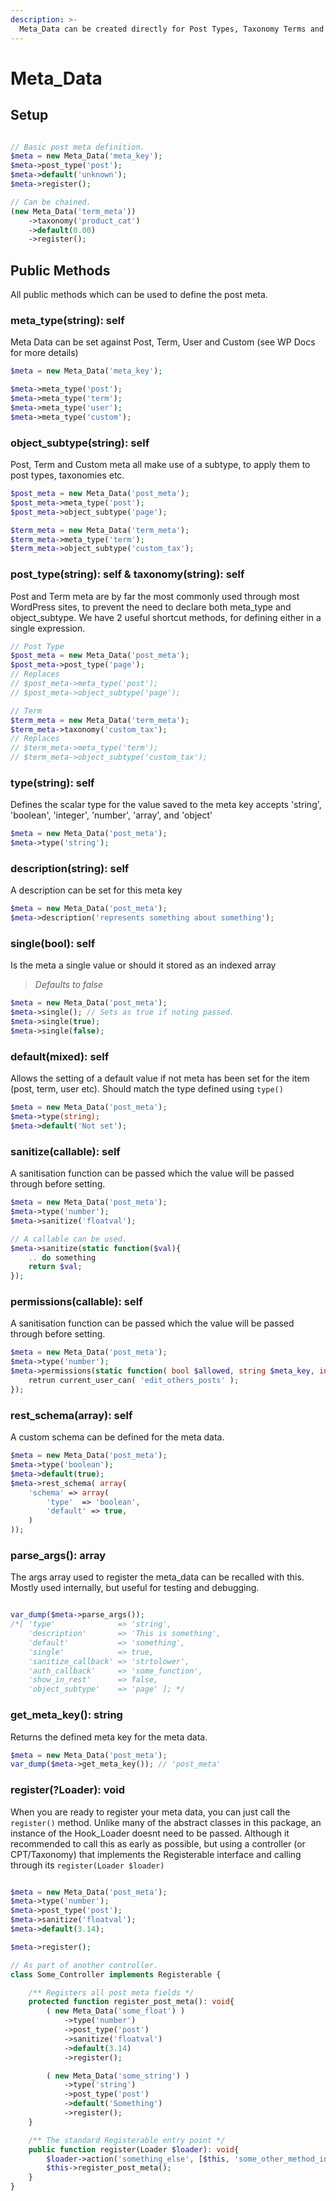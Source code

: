 ```yaml
---
description: >-
  Meta_Data can be created directly for Post Types, Taxonomy Terms and Users, but also for custom object types. Easiy created as part of the registration process with a fluent api.
---
```


# Meta_Data

## Setup


```php

// Basic post meta definition.
$meta = new Meta_Data('meta_key');
$meta->post_type('post');
$meta->default('unknown');
$meta->register();

// Can be chained.
(new Meta_Data('term_meta'))
    ->taxonomy('product_cat')
    ->default(0.00)
    ->register();

```

## Public Methods

All public methods which can be used to define the post meta.

### meta_type(string): self

Meta Data can be set against Post, Term, User and Custom (see WP Docs for more details)

```php
$meta = new Meta_Data('meta_key');

$meta->meta_type('post');
$meta->meta_type('term');
$meta->meta_type('user');
$meta->meta_type('custom');

```

### object_subtype(string): self

Post, Term and Custom meta all make use of a subtype, to apply them to post types, taxonomies etc.

```php
$post_meta = new Meta_Data('post_meta');
$post_meta->meta_type('post');
$post_meta->object_subtype('page');

$term_meta = new Meta_Data('term_meta');
$term_meta->meta_type('term');
$term_meta->object_subtype('custom_tax');

```

### post_type(string): self & taxonomy(string): self

Post and Term meta are by far the most commonly used through most WordPress sites, to prevent the need to declare both meta_type and object_subtype. We have 2 useful shortcut methods, for defining either in a single expression.

```php
// Post Type
$post_meta = new Meta_Data('post_meta');
$post_meta->post_type('page');
// Replaces
// $post_meta->meta_type('post');
// $post_meta->object_subtype('page');

// Term
$term_meta = new Meta_Data('term_meta');
$term_meta->taxonomy('custom_tax');
// Replaces
// $term_meta->meta_type('term');
// $term_meta->object_subtype('custom_tax');
```

### type(string): self

Defines the scalar type for the value saved to the meta key
accepts 'string', 'boolean', 'integer', 'number', 'array', and 'object'

```php
$meta = new Meta_Data('post_meta');
$meta->type('string');
```

### description(string): self

A description can be set for this meta key

```php
$meta = new Meta_Data('post_meta');
$meta->description('represents something about something');
```

### single(bool): self

Is the meta a single value or should it stored as an indexed array
> *Defaults to false*

```php
$meta = new Meta_Data('post_meta');
$meta->single(); // Sets as true if noting passed.
$meta->single(true);
$meta->single(false);
```

### default(mixed): self

Allows the setting of a default value if not meta has been set for the item (post, term, user etc). Should match the type defined using ```type()```

```php
$meta = new Meta_Data('post_meta');
$meta->type(string);
$meta->default('Not set'); 
```

### sanitize(callable): self

A sanitisation function can be passed which the value will be passed through before setting.

```php
$meta = new Meta_Data('post_meta');
$meta->type('number'); 
$meta->sanitize('floatval');

// A callable can be used.
$meta->sanitize(static function($val){
    .. do something
    return $val;
});
```

### permissions(callable): self

A sanitisation function can be passed which the value will be passed through before setting.

```php
$meta = new Meta_Data('post_meta');
$meta->type('number'); 
$meta->permissions(static function( bool $allowed, string $meta_key, int $post_ID, int $user_id, string $cap, array $caps ): bool {
    retrun current_user_can( 'edit_others_posts' );
});
```

### rest_schema(array): self

A custom schema can be defined for the meta data.

```php
$meta = new Meta_Data('post_meta');
$meta->type('boolean'); 
$meta->default(true); 
$meta->rest_schema( array(
    'schema' => array(
        'type'  => 'boolean', 
        'default' => true,
    ) 
));
```

### parse_args(): array

The args array used to register the meta_data can be recalled with this. Mostly used internally, but useful for testing and debugging.

```php

var_dump($meta->parse_args());
/*[ 'type'              => 'string',
    'description'       => 'This is something',
    'default'           => 'something',
    'single'            => true,
    'sanitize_callback' => 'strtolower',
    'auth_callback'     => 'some_function',
    'show_in_rest'      => false,
    'object_subtype'    => 'page' ]; */

```

### get_meta_key(): string

Returns the defined meta key for the meta data.

```php
$meta = new Meta_Data('post_meta');
var_dump($meta->get_meta_key()); // 'post_meta'
```

### register(?Loader): void

When you are ready to register your meta data, you can just call the ```register()``` method. Unlike many of the abstract classes in this package, an instance of the Hook_Loader doesnt need to be passed. Although it recommended to call this as early as possible, but using a controller (or CPT/Taxonomy) that implements the Registerable interface and calling through its ```register(Loader $loader)```

```php

$meta = new Meta_Data('post_meta');
$meta->type('number'); 
$meta->post_type('post');
$meta->sanitize('floatval');
$meta->default(3.14);

$meta->register();

// As part of another controller.
class Some_Controller implements Registerable {

    /** Registers all post meta fields */
    protected function register_post_meta(): void{
        ( new Meta_Data('some_float') )
            ->type('number') 
            ->post_type('post')
            ->sanitize('floatval')
            ->default(3.14)
            ->register();

        ( new Meta_Data('some_string') )
            ->type('string') 
            ->post_type('post')
            ->default('Something')
            ->register();
    }

    /** The standard Registerable entry point */
    public function register(Loader $loader): void{
        $loader->action('something_else', [$this, 'some_other_method_in_class']);
        $this->register_post_meta();
    }
}

```
